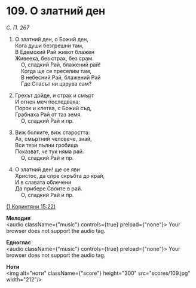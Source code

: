 # 109. О златний ден  

*С. П. 267*  

1. О златний ден, о Божий ден,  
Кога души безгрешни там,  
В Едемский Рай живот блажен  
Живееха, без страх, без срам.  
    О, сладкий Рай, блажений рай!  
    Когда ще се преселим там,  
    В небесний Рай, блажений Рай  
    Где Спасът ни царува сам?  

2. Грехът дойде, и страх и смърт  
И огнен меч последваха:  
Порок и клетва, с Божий съд,  
Грабнаха Рай от таз земя.  
    О, сладкий Рай и пр.  

3. Виж болките, виж старостта:  
Ах, смъртний человече, знай,  
Вси тези пълни гробища  
Показват, че тук няма рай.  
    О, сладкий Рай и пр.  

4. О златний ден! ще се яви  
Христос, да спре скръбта до край,  
И в славата облечени  
Да прибере Своите в рай.  
    О, сладкий Рай и пр.  

[(1 Коринтяни 15:22)](http://biblia.bg/index.php?k=53&g=15&s=22)  

__Мелодия__  
<audio className={"music"} controls={true} preload={"none"}><source src="mp3/109.mp3" type="audio/mpeg"/>
Your browser does not support the audio tag.
</audio>  

__Едноглас__  
<audio className={"music"} controls={true} preload={"none"}><source src="transp/109.mp3" type="audio/mpeg"/>
Your browser does not support the audio tag.
</audio>  

__Ноти__  
<img alt="ноти" className={"score"} height="300" src="scores/109.jpg" width="212"/>
